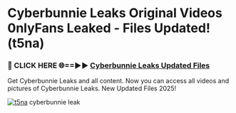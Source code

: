 # Cyberbunnie Leaks Original Videos 0nlyFans Leaked - Files Updated! (t5na)

<h3>🔴 CLICK HERE 🌐==►► <a href="https://tinyurl.com/3hn5wdd3" rel="nofollow">Cyberbunnie Leaks Updated Files</a></h3>

Get Cyberbunnie Leaks and all content. Now you can access all videos and pictures of Cyberbunnie Leaks. New Updated Files 2025!

[![t5na](https://i.imgur.com/4HnBqBT.gif)](https://tinyurl.com/3hn5wdd3)
cyberbunnie leak